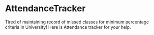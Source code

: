# AttendanceTracker
Tired of maintaining record of missed classes for minimum percentage criteria in University! Here is Attendance tracker for your help.

